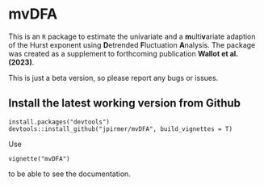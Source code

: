 # mvDFA
This is an `R` package to estimate the univariate and a **m**ulti**v**ariate adaption of the Hurst exponent using **D**etrended **F**luctuation **A**nalysis. The package was created as a supplement to forthcoming publication **Wallot et al. (2023)**. 

This is just a beta version, so please report any bugs or issues.

## Install the latest working version from Github
```{r}
install.packages("devtools")
devtools::install_github("jpirmer/mvDFA", build_vignettes = T)
```

Use 

```{r}
vignette("mvDFA")
```

to be able to see the documentation. 


